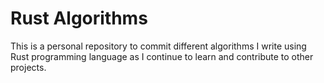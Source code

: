 # Rust Algorithms
This is a personal repository to commit different algorithms I write using Rust programming language as I continue to learn and contribute to other projects.
